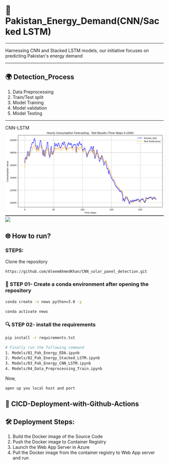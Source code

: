 # 🧪 Pakistan_Energy_Demand(CNN/Sacked LSTM)
****
Harnessing CNN and Stacked LSTM models, our initiative focuses on predicting Pakistan's energy demand
*****

## **🌍 Detection_Process**
1. Data Preprocessing
2. Train/Test split
3. Model Training
4. Model validation
5. Model Testing

*****
CNN-LSTM
![](Pictures/CNN_LSTM/Pak_Energy_CNN_LSTM_Test_Result.PNG)
![](Pictures/Stacked_LSTM/Pak_Energy_Stacked_LSTM_Test_Pre.PNGG)

## 🌐 How to run?
### STEPS:

Clone the repository

```bash
https://github.com/AleemAhmedKhan/CNN_solar_panel_detection.git
```
### 💽  STEP 01- Create a conda environment after opening the repository
    
```bash
conda create -n news python=3.8 -y
```

```bash
conda activate news
```


###  🔍 STEP 02- install the requirements
```bash
pip install -r requirements.txt
```


```bash
# Finally run the following command
1. Models/01_Pak_Energy_EDA.ipynb
2. Models/02_Pak_Energy_Stacked_LSTM.ipynb
3. Models/03_Pak_Energy_CNN_LSTM.ipynb
4. Models/04_Data_Preprocessing_Train.ipynb

```

Now,
```bash
open up you local host and port
```


## 📡 CICD-Deployment-with-Github-Actions

## 🛠 Deployment Steps:

1. Build the Docker image of the Source Code
2. Push the Docker image to Container Registry
3. Launch the Web App Server in Azure 
4. Pull the Docker image from the container registry to Web App server and run 
